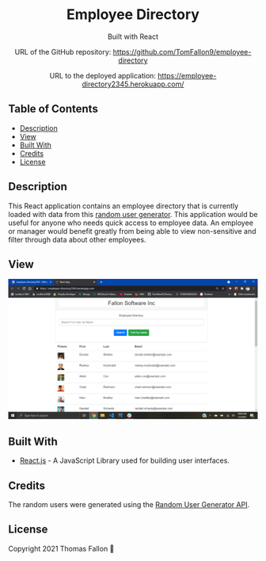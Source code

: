 <div align="center">

# Employee Directory

Built with React

URL of the GitHub repository: https://github.com/TomFallon9/employee-directory

URL to the deployed application: https://employee-directory2345.herokuapp.com/

</div>

## Table of Contents 

* [Description](#description)
* [View](#view)
* [Built With](#built-with)
* [Credits](#credits)
* [License](#license)

## Description

This React application contains an employee directory that is currently loaded with data from this [random user generator](https://randomuser.me/). This application would be useful for anyone who needs quick access to employee data. An employee or manager would benefit greatly from being able to view non-sensitive and filter through data about other employees. 

## View



![](public/employee2.png)



## Built With

* [React.js](https://reactjs.org/) - A JavaScript Library used for building user interfaces. 

## Credits

The random users were generated using the [Random User Generator API](https://randomuser.me/).

## License

Copyright 2021 Thomas Fallon 🚀

